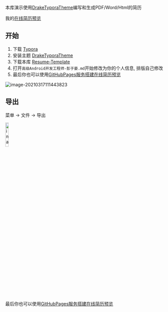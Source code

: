 本库演示使用[DrakeTyporaTheme](https://github.com/liangjingkanji/DrakeTyporaTheme)编写和生成PDF/Word/Html的简历

我的[在线简历预览](https://liangjingkanji.github.io/Resume-Template/) 

## 开始

1. 下载 [Typora](https://typora.io/)
2. 安装主题 [DrakeTyporaTheme](https://github.com/liangjingkanji/DrakeTyporaTheme)
3. 下载本库 [Resume-Template](https://codeload.github.com/liangjingkanji/Resume-Template/zip/master)
4. 打开`高级Android开发工程师-彭于晏.md`开始修改为你的个人信息, 排版自己修改
5. 最后你也可以使用[GitHubPages服务搭建在线简历预览](https://github.com/liangjingkanji/Resume-Template/tree/online)



![image-20210317111443823](https://i.imgur.com/WsOWVc1.png)



## 导出

菜单 -> 文件 -> 导出

<img src="https://i.imgur.com/IPOP36V.png" alt="image-20210317111553038" width="14%" /> 



最后你也可以使用[GitHubPages服务搭建在线简历预览](https://github.com/liangjingkanji/Resume-Template/tree/online)